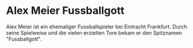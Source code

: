 # Alex Meier Fussballgott
Alex Meier ist ein ehemaliger Fussballspieler bei Eintracht Frankfurt. Durch seine Spielweise und die vielen erzielten Tore bekam er den Spitznamen "Fussballgott".
